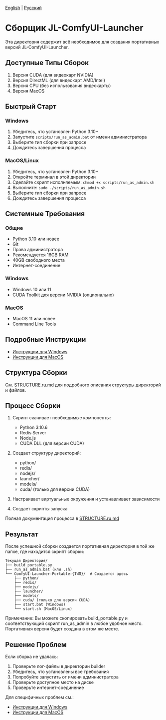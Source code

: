 [English](README.md) | [Русский](README.ru.md)

# Сборщик JL-ComfyUI-Launcher

Эта директория содержит всё необходимое для создания портативных версий JL-ComfyUI-Launcher.

## Доступные Типы Сборок

1. Версия CUDA (для видеокарт NVIDIA)
2. Версия DirectML (для видеокарт AMD/Intel)
3. Версия CPU (без использования видеокарты)
4. Версия MacOS

## Быстрый Старт

### Windows
1. Убедитесь, что установлен Python 3.10+
2. Запустите `scripts/run_as_admin.bat` от имени администратора
3. Выберите тип сборки при запросе
4. Дождитесь завершения процесса

### MacOS/Linux
1. Убедитесь, что установлен Python 3.10+
2. Откройте терминал в этой директории
3. Сделайте скрипт исполняемым: `chmod +x scripts/run_as_admin.sh`
4. Выполните: `sudo ./scripts/run_as_admin.sh`
5. Выберите тип сборки при запросе
6. Дождитесь завершения процесса

## Системные Требования

### Общие
- Python 3.10 или новее
- Git
- Права администратора
- Рекомендуется 16GB RAM
- 40GB свободного места
- Интернет-соединение

### Windows
- Windows 10 или 11
- CUDA Toolkit для версии NVIDIA (опционально)

### MacOS
- MacOS 11 или новее
- Command Line Tools

## Подробные Инструкции

- [Инструкции для Windows](README_Windows.ru.md)
- [Инструкции для MacOS](README_MacOS.ru.md)

## Структура Сборки

См. [STRUCTURE.ru.md](STRUCTURE.ru.md) для подробного описания структуры директорий и файлов.

## Процесс Сборки

1. Скрипт скачивает необходимые компоненты:
   - Python 3.10.6
   - Redis Server
   - Node.js
   - CUDA DLL (для версии CUDA)

2. Создает структуру директорий:
   - python/
   - redis/
   - nodejs/
   - launcher/
   - models/
   - cuda/ (только для версии CUDA)

3. Настраивает виртуальные окружения и устанавливает зависимости

4. Создает скрипты запуска

Полная документация процесса в [STRUCTURE.ru.md](STRUCTURE.ru.md)

## Результат

После успешной сборки создается портативная директория в той же папке, где находится скрипт сборки:
```
Текущая Директория/
├── build_portable.py
├── run_as_admin.bat (или .sh)
└── ComfyUI-Launcher-Portable-{ТИП}/  # Создается здесь
    ├── python/
    ├── redis/
    ├── nodejs/
    ├── launcher/
    ├── models/
    ├── cuda/ (только для версии CUDA)
    ├── start.bat (Windows)
    └── start.sh (MacOS/Linux)
```

Примечание: Вы можете скопировать build_portable.py и соответствующий скрипт run_as_admin в любое удобное место. Портативная версия будет создана в этом же месте.

## Решение Проблем

Если сборка не удалась:
1. Проверьте лог-файлы в директории builder
2. Убедитесь, что установлены все требования
3. Попробуйте запустить от имени администратора
4. Проверьте доступное место на диске
5. Проверьте интернет-соединение

Для специфичных проблем см.:
- [Инструкции для Windows](README_Windows.ru.md)
- [Инструкции для MacOS](README_MacOS.ru.md)